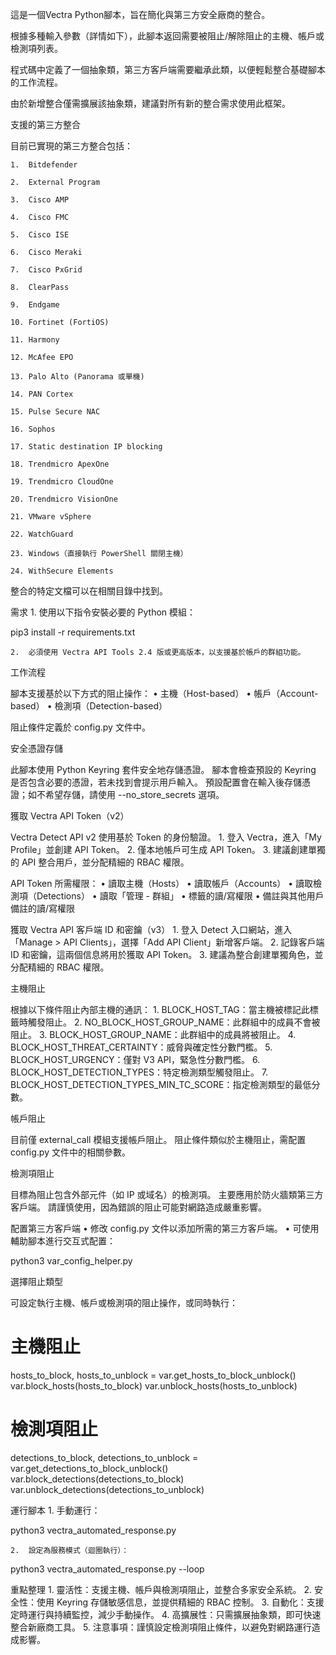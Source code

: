 這是一個Vectra Python腳本，旨在簡化與第三方安全廠商的整合。

根據多種輸入參數（詳情如下），此腳本返回需要被阻止/解除阻止的主機、帳戶或檢測項列表。

程式碼中定義了一個抽象類，第三方客戶端需要繼承此類，以便輕鬆整合基礎腳本的工作流程。

由於新增整合僅需擴展該抽象類，建議對所有新的整合需求使用此框架。

支援的第三方整合

目前已實現的第三方整合包括：

	1.	Bitdefender
 
	2.	External Program
 
	3.	Cisco AMP
 
	4.	Cisco FMC
 
	5.	Cisco ISE
 
	6.	Cisco Meraki
 
	7.	Cisco PxGrid
 
	8.	ClearPass
 
	9.	Endgame
 
	10.	Fortinet (FortiOS)
 
	11.	Harmony
 
	12.	McAfee EPO
 
	13.	Palo Alto (Panorama 或單機)
 
	14.	PAN Cortex
 
	15.	Pulse Secure NAC
 
	16.	Sophos 
 
	17.	Static destination IP blocking
 
	18.	Trendmicro ApexOne
 
	19.	Trendmicro CloudOne
 
	20.	Trendmicro VisionOne
 
	21.	VMware vSphere
 
	22.	WatchGuard
 
	23.	Windows（直接執行 PowerShell 關閉主機）
 
	24.	WithSecure Elements

整合的特定文檔可以在相關目錄中找到。

需求
	1.	使用以下指令安裝必要的 Python 模組：

pip3 install -r requirements.txt


	2.	必須使用 Vectra API Tools 2.4 版或更高版本，以支援基於帳戶的群組功能。

工作流程

腳本支援基於以下方式的阻止操作：
	•	主機（Host-based）
	•	帳戶（Account-based）
	•	檢測項（Detection-based）

阻止條件定義於 config.py 文件中。

安全憑證存儲

此腳本使用 Python Keyring 套件安全地存儲憑證。
腳本會檢查預設的 Keyring 是否包含必要的憑證，若未找到會提示用戶輸入。
預設配置會在輸入後存儲憑證；如不希望存儲，請使用 --no_store_secrets 選項。

獲取 Vectra API Token（v2）

Vectra Detect API v2 使用基於 Token 的身份驗證。
	1.	登入 Vectra，進入「My Profile」並創建 API Token。
	2.	僅本地帳戶可生成 API Token。
	3.	建議創建單獨的 API 整合用戶，並分配精細的 RBAC 權限。

API Token 所需權限：
	•	讀取主機（Hosts）
	•	讀取帳戶（Accounts）
	•	讀取檢測項（Detections）
	•	讀取「管理 - 群組」
	•	標籤的讀/寫權限
	•	備註與其他用戶備註的讀/寫權限

獲取 Vectra API 客戶端 ID 和密鑰（v3）
	1.	登入 Detect 入口網站，進入「Manage > API Clients」，選擇「Add API Client」新增客戶端。
	2.	記錄客戶端 ID 和密鑰，這兩個信息將用於獲取 API Token。
	3.	建議為整合創建單獨角色，並分配精細的 RBAC 權限。

主機阻止

根據以下條件阻止內部主機的通訊：
	1.	BLOCK_HOST_TAG：當主機被標記此標籤時觸發阻止。
	2.	NO_BLOCK_HOST_GROUP_NAME：此群組中的成員不會被阻止。
	3.	BLOCK_HOST_GROUP_NAME：此群組中的成員將被阻止。
	4.	BLOCK_HOST_THREAT_CERTAINTY：威脅與確定性分數門檻。
	5.	BLOCK_HOST_URGENCY：僅對 V3 API，緊急性分數門檻。
	6.	BLOCK_HOST_DETECTION_TYPES：特定檢測類型觸發阻止。
	7.	BLOCK_HOST_DETECTION_TYPES_MIN_TC_SCORE：指定檢測類型的最低分數。

帳戶阻止

目前僅 external_call 模組支援帳戶阻止。
阻止條件類似於主機阻止，需配置 config.py 文件中的相關參數。

檢測項阻止

目標為阻止包含外部元件（如 IP 或域名）的檢測項。
主要應用於防火牆類第三方客戶端。
請謹慎使用，因為錯誤的阻止可能對網路造成嚴重影響。

配置第三方客戶端
	•	修改 config.py 文件以添加所需的第三方客戶端。
	•	可使用輔助腳本進行交互式配置：

python3 var_config_helper.py

選擇阻止類型

可設定執行主機、帳戶或檢測項的阻止操作，或同時執行：

# 主機阻止
hosts_to_block, hosts_to_unblock = var.get_hosts_to_block_unblock()
var.block_hosts(hosts_to_block)
var.unblock_hosts(hosts_to_unblock)

# 檢測項阻止
detections_to_block, detections_to_unblock = var.get_detections_to_block_unblock()
var.block_detections(detections_to_block)
var.unblock_detections(detections_to_unblock)

運行腳本
	1.	手動運行：

python3 vectra_automated_response.py

	2.	設定為服務模式（迴圈執行）：

python3 vectra_automated_response.py --loop

重點整理
	1.	靈活性：支援主機、帳戶與檢測項阻止，並整合多家安全系統。
	2.	安全性：使用 Keyring 存儲敏感信息，並提供精細的 RBAC 控制。
	3.	自動化：支援定時運行與持續監控，減少手動操作。
	4.	高擴展性：只需擴展抽象類，即可快速整合新廠商工具。
	5.	注意事項：謹慎設定檢測項阻止條件，以避免對網路運行造成影響。
